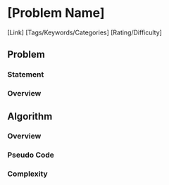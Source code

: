 # [Problem Name]
[Link]
[Tags/Keywords/Categories]
[Rating/Difficulty]

## Problem
### Statement
### Overview

## Algorithm
### Overview
### Pseudo Code
### Complexity
